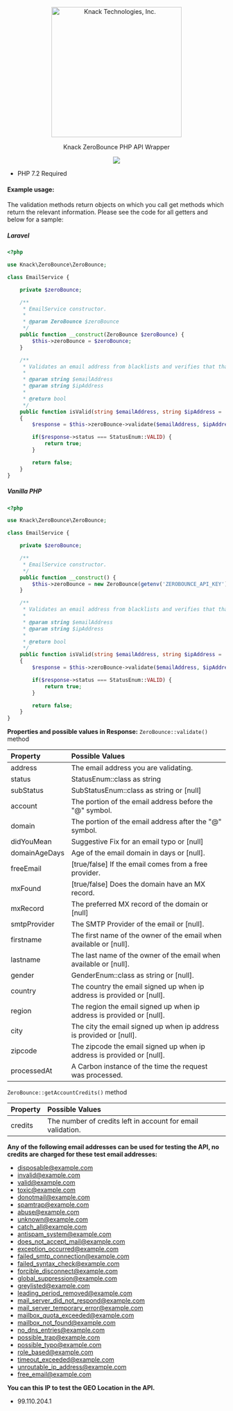 <p align="center">
  <a href="https://joinknack.com/">
    <img alt="Knack Technologies, Inc." src="https://static.joinknack.com/images/logos/knack-logo-orange.svg" width="300">
  </a>
</p>

<p align="center">
  Knack ZeroBounce PHP API Wrapper
</p>

<p align="center">
    <a href="https://codecov.io/gh/KnackTech/zerobounce">
      <img src="https://codecov.io/gh/KnackTech/zerobounce/branch/master/graph/badge.svg?token=VSBXEKUDkT" />
    </a>
</p>

* PHP 7.2 Required

#### Example usage:

The validation methods return objects on which you call get methods which return the relevant information. Please see the code for all getters and below for a sample:

##### Laravel
```php
<?php

use Knack\ZeroBounce\ZeroBounce;

class EmailService {

    private $zeroBounce;

    /**
     * EmailService constructor.
     *
     * @param ZeroBounce $zeroBounce
     */
    public function __construct(ZeroBounce $zeroBounce) {
        $this->zeroBounce = $zeroBounce;
    }

    /**
     * Validates an email address from blacklists and verifies that that domain is real.
     *
     * @param string $emailAddress
     * @param string $ipAddress
     *
     * @return bool
     */
    public function isValid(string $emailAddress, string $ipAddress = ''): bool
    {
        $response = $this->zeroBounce->validate($emailAddress, $ipAddress);

        if($response->status === StatusEnum::VALID) {
            return true;
        }

        return false;
    }
}
```

##### Vanilla PHP
```php
<?php

use Knack\ZeroBounce\ZeroBounce;

class EmailService {

    private $zeroBounce;

    /**
     * EmailService constructor.
     */
    public function __construct() {
        $this->zeroBounce = new ZeroBounce(getenv('ZEROBOUNCE_API_KEY'));
    }

    /**
     * Validates an email address from blacklists and verifies that that domain is real.
     *
     * @param string $emailAddress
     * @param string $ipAddress
     *
     * @return bool
     */
    public function isValid(string $emailAddress, string $ipAddress = ''): bool
    {
        $response = $this->zeroBounce->validate($emailAddress, $ipAddress);

        if($response->status === StatusEnum::VALID) {
            return true;
        }

        return false;
    }
}
```

**Properties and possible values in Response:**
`ZeroBounce::validate()` method
  
|<b>Property</b>|<b>Possible Values</b> 
|:--- |:--- 
address  | The email address you are validating. 
status | StatusEnum::class as string
subStatus  |SubStatusEnum::class as string or [null]
account | The portion of the email address before the "@" symbol.
domain | The portion of the email address after the "@" symbol.
didYouMean | Suggestive Fix for an email typo or [null]
domainAgeDays | Age of the email domain in days or [null].
freeEmail | [true/false] If the email comes from a free provider.
mxFound | [true/false] Does the domain have an MX record.
mxRecord | The preferred MX record of the domain or [null]
smtpProvider | The SMTP Provider of the email or [null].
firstname | The first name of the owner of the email when available or [null].
lastname  |The last name of the owner of the email when available or [null].
gender |GenderEnum::class as string or [null].
country |The country the email signed up when ip address is provided or [null].
region |The region the email signed up when ip address is provided or [null].
city |The city the email signed up when ip address is provided or [null].
zipcode |The zipcode the email signed up when ip address is provided or [null].
processedAt |A Carbon instance of the time the request was processed.

`ZeroBounce::getAccountCredits()` method
  
|<b>Property</b>|<b>Possible Values</b> 
|:--- |:--- 
credits  | The number of credits left in account for email validation.

**Any of the following email addresses can be used for testing the API, no credits are charged for these test email addresses:**
- disposable@example.com
- invalid@example.com
- valid@example.com
- toxic@example.com
- donotmail@example.com
- spamtrap@example.com
- abuse@example.com
- unknown@example.com
- catch_all@example.com
- antispam_system@example.com
- does_not_accept_mail@example.com
- exception_occurred@example.com
- failed_smtp_connection@example.com
- failed_syntax_check@example.com
- forcible_disconnect@example.com
- global_suppression@example.com
- greylisted@example.com
- leading_period_removed@example.com
- mail_server_did_not_respond@example.com
- mail_server_temporary_error@example.com
- mailbox_quota_exceeded@example.com
- mailbox_not_found@example.com
- no_dns_entries@example.com
- possible_trap@example.com
- possible_typo@example.com
- role_based@example.com
- timeout_exceeded@example.com
- unroutable_ip_address@example.com
- free_email@example.com

**You can this IP to test the GEO Location in the API.**

- 99.110.204.1